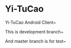 Yi-TuCao
========

Yi-TuCao Android Client~

This is development branch~ 

And master branch is for test~
